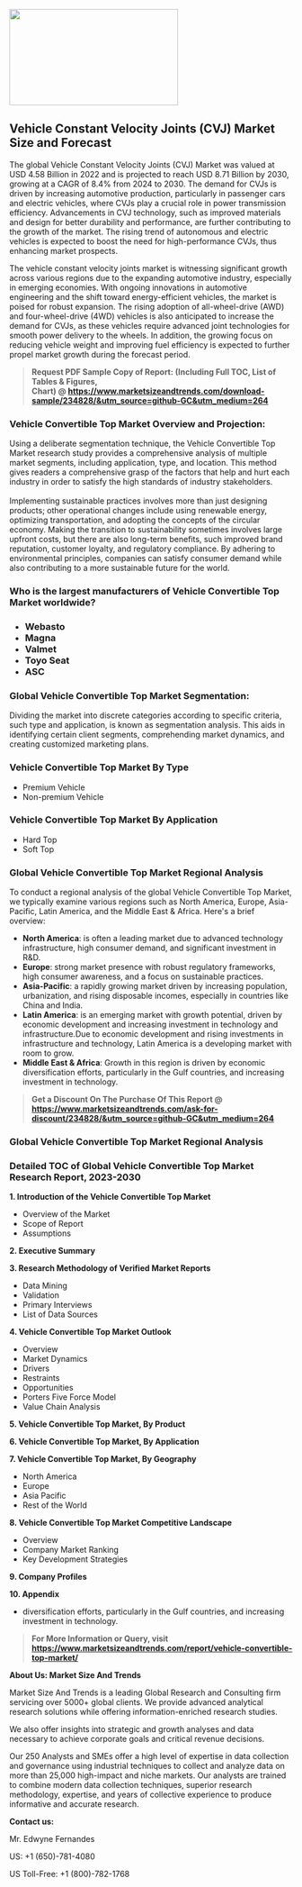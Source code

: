 <p><img class="alignnone size-medium wp-image-20088" src="https://ffe5etoiles.com/wp-content/uploads/2024/12/MST1-300x171.png" alt="" width="300" height="171" /></p><h2>Vehicle Constant Velocity Joints (CVJ) Market Size and Forecast</h2><p>The global Vehicle Constant Velocity Joints (CVJ) Market was valued at USD 4.58 Billion in 2022 and is projected to reach USD 8.71 Billion by 2030, growing at a CAGR of 8.4% from 2024 to 2030. The demand for CVJs is driven by increasing automotive production, particularly in passenger cars and electric vehicles, where CVJs play a crucial role in power transmission efficiency. Advancements in CVJ technology, such as improved materials and design for better durability and performance, are further contributing to the growth of the market. The rising trend of autonomous and electric vehicles is expected to boost the need for high-performance CVJs, thus enhancing market prospects.</p><p>The vehicle constant velocity joints market is witnessing significant growth across various regions due to the expanding automotive industry, especially in emerging economies. With ongoing innovations in automotive engineering and the shift toward energy-efficient vehicles, the market is poised for robust expansion. The rising adoption of all-wheel-drive (AWD) and four-wheel-drive (4WD) vehicles is also anticipated to increase the demand for CVJs, as these vehicles require advanced joint technologies for smooth power delivery to the wheels. In addition, the growing focus on reducing vehicle weight and improving fuel efficiency is expected to further propel market growth during the forecast period.</p></p><blockquote id="" class=""><strong>Request PDF Sample Copy of Report: (Including Full TOC, List of Tables &amp; Figures, Chart)&nbsp;@&nbsp;<strong><a href="https://www.marketsizeandtrends.com/download-sample/234828/&utm_source=github-GC&utm_medium=264" target="_blank">https://www.marketsizeandtrends.com/download-sample/234828/&utm_source=github-GC&utm_medium=264</a></strong></strong></blockquote><h3 id="" class="">Vehicle Convertible Top Market&nbsp;Overview and Projection:</h3><p id="" class="">Using a deliberate segmentation technique, the Vehicle Convertible Top Market research study provides a comprehensive analysis of multiple market segments, including application, type, and location. This method gives readers a comprehensive grasp of the factors that help and hurt each industry in order to satisfy the high standards of industry stakeholders. <br /> <br />Implementing sustainable practices involves more than just designing products; other operational changes include using renewable energy, optimizing transportation, and adopting the concepts of the circular economy. Making the transition to sustainability sometimes involves large upfront costs, but there are also long-term benefits, such improved brand reputation, customer loyalty, and regulatory compliance. By adhering to environmental principles, companies can satisfy consumer demand while also contributing to a more sustainable future for the world.</p><h3 id="" class="">Who is the largest manufacturers of&nbsp;Vehicle Convertible Top Market worldwide?</h3><h3 class=""><p><ul><li>Webasto </li><li> Magna </li><li> Valmet </li><li> Toyo Seat </li><li> ASC</li></ul></p></h3><h3 id="" class="">Global&nbsp;Vehicle Convertible Top Market Segmentation:</h3><p id="" class="">Dividing the market into discrete categories according to specific criteria, such type and application, is known as segmentation analysis. This aids in identifying certain client segments, comprehending market dynamics, and creating customized marketing plans.</p><h3 id="" class="">Vehicle Convertible Top Market&nbsp;By Type</h3><p><p><ul><li>Premium Vehicle</li><li> Non-premium Vehicle</p></li></ul></p></p><h3 id="" class="">Vehicle Convertible Top Market&nbsp;By Application</h3><p class=""><p><ul><li>Hard Top</li><li> Soft Top</li></ul></p></p><h3 id="" class="">Global Vehicle Convertible Top Market Regional Analysis</h3><p id="" class="">To conduct a regional analysis of the global Vehicle Convertible Top Market, we typically examine various regions such as North America, Europe, Asia-Pacific, Latin America, and the Middle East &amp; Africa. Here's a brief overview:</p><ul><li><strong>North America</strong>: is often a leading market due to advanced technology infrastructure, high consumer demand, and significant investment in R&amp;D.</li><li><strong>Europe</strong>: strong market presence with robust regulatory frameworks, high consumer awareness, and a focus on sustainable practices.</li><li><strong>Asia-Pacific</strong>: a rapidly growing market driven by increasing population, urbanization, and rising disposable incomes, especially in countries like China and India.</li><li><strong>Latin America</strong>: is an emerging market with growth potential, driven by economic development and increasing investment in technology and infrastructure.Due to economic development and rising investments in infrastructure and technology, Latin America is a developing market with room to grow.</li><li><strong>Middle East &amp; Africa</strong>: Growth in this region is driven by economic diversification efforts, particularly in the Gulf countries, and increasing investment in technology.</li></ul><blockquote id="" class=""><strong>Get a Discount On The Purchase Of This Report @ <strong><a href="https://www.marketsizeandtrends.com/ask-for-discount/234828/&utm_source=github-GC&utm_medium=264" target="_blank">https://www.marketsizeandtrends.com/ask-for-discount/234828/&utm_source=github-GC&utm_medium=264</a></strong></strong></blockquote><h3 id="" class="">Global Vehicle Convertible Top Market Regional Analysis</h3><h3 id="" class="">Detailed TOC of Global Vehicle Convertible Top Market Research Report, 2023-2030</h3><p id="" class=""><strong>1. Introduction of the Vehicle Convertible Top Market</strong></p><ul><li>Overview of the Market</li><li>Scope of Report</li><li>Assumptions</li></ul><p id="" class=""><strong>2. Executive Summary</strong></p><p id="" class=""><strong>3. Research Methodology of Verified Market Reports</strong></p><ul><li>Data Mining</li><li>Validation</li><li>Primary Interviews</li><li>List of Data Sources</li></ul><p id="" class=""><strong>4. Vehicle Convertible Top Market Outlook</strong></p><ul><li>Overview</li><li>Market Dynamics</li><li>Drivers</li><li>Restraints</li><li>Opportunities</li><li>Porters Five Force Model</li><li>Value Chain Analysis</li></ul><p id="" class=""><strong>5. Vehicle Convertible Top Market, By Product</strong></p><p id="" class=""><strong>6. Vehicle Convertible Top Market, By Application</strong></p><p id="" class=""><strong>7. Vehicle Convertible Top Market, By Geography</strong></p><ul><li>North America</li><li>Europe</li><li>Asia Pacific</li><li>Rest of the World</li></ul><p id="" class=""><strong>8. Vehicle Convertible Top Market Competitive Landscape</strong></p><ul><li>Overview</li><li>Company Market Ranking</li><li>Key Development Strategies</li></ul><p id="" class=""><strong>9. Company Profiles</strong></p><p id="" class=""><strong>10. Appendix</strong></p><ul><li>diversification efforts, particularly in the Gulf countries, and increasing investment in technology.</li></ul><blockquote id="" class=""><strong>For More Information or Query, visit <strong><strong><a href="https://www.marketsizeandtrends.com/report/vehicle-convertible-top-market/" target="_blank">https://www.marketsizeandtrends.com/report/vehicle-convertible-top-market/</a></strong></strong></strong></blockquote><p id="" class=""><strong>About Us: Market Size And Trends</strong></p><p id="" class="">Market Size And Trends is a leading Global Research and Consulting firm servicing over 5000+ global clients. We provide advanced analytical research solutions while offering information-enriched research studies.</p><p id="" class="">We also offer insights into strategic and growth analyses and data necessary to achieve corporate goals and critical revenue decisions.</p><p id="" class="">Our 250 Analysts and SMEs offer a high level of expertise in data collection and governance using industrial techniques to collect and analyze data on more than 25,000 high-impact and niche markets. Our analysts are trained to combine modern data collection techniques, superior research methodology, expertise, and years of collective experience to produce informative and accurate research.</p><p id="" class=""><strong>Contact us:</strong></p><p id="" class="">Mr. Edwyne Fernandes</p><p id="" class="">US: +1 (650)-781-4080</p><p id="" class="">US Toll-Free: +1 (800)-782-1768</p>
